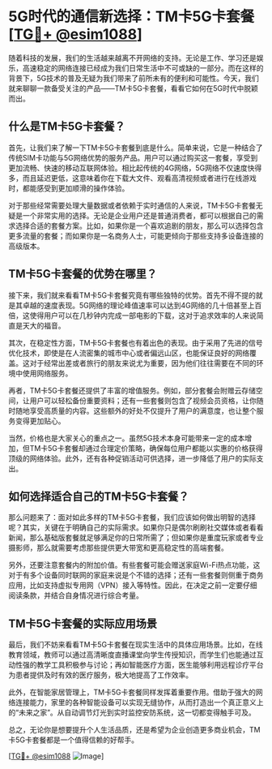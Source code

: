 # 5G时代的通信新选择：TM卡5G卡套餐 [[TG💪+ @esim1088](https://t.me/s/esim1088)]

随着科技的发展，我们的生活越来越离不开网络的支持。无论是工作、学习还是娱乐，高速稳定的网络连接已经成为我们日常生活中不可或缺的一部分。而在这样的背景下，5G技术的普及无疑为我们带来了前所未有的便利和可能性。今天，我们就来聊聊一款备受关注的产品——TM卡5G卡套餐，看看它如何在5G时代中脱颖而出。

## 什么是TM卡5G卡套餐？

首先，让我们来了解一下TM卡5G卡套餐到底是什么。简单来说，它是一种结合了传统SIM卡功能与5G网络优势的服务产品。用户可以通过购买这一套餐，享受到更加流畅、快速的移动互联网体验。相比起传统的4G网络，5G网络不仅速度快得多，而且延迟更低，这意味着你在下载大文件、观看高清视频或者进行在线游戏时，都能感受到更加顺滑的操作体验。

对于那些经常需要处理大量数据或者依赖于实时通信的人来说，TM卡5G卡套餐无疑是一个非常实用的选择。无论是企业用户还是普通消费者，都可以根据自己的需求选择合适的套餐方案。比如，如果你是一个喜欢追剧的朋友，那么可以选择包含更多流量的套餐；而如果你是一名商务人士，可能更倾向于那些支持多设备连接的高级版本。

## TM卡5G卡套餐的优势在哪里？

接下来，我们就来看看TM卡5G卡套餐究竟有哪些独特的优势。首先不得不提的就是其卓越的速度表现。5G网络的理论峰值速率可以达到4G网络的几十倍甚至上百倍，这使得用户可以在几秒钟内完成一部电影的下载，这对于追求效率的人来说简直是天大的福音。

其次，在稳定性方面，TM卡5G卡套餐也有着出色的表现。由于采用了先进的信号优化技术，即使是在人流密集的城市中心或者偏远山区，也能保证良好的网络覆盖。这对于经常出差或者旅行的朋友来说尤为重要，因为他们往往需要在不同的环境中使用网络服务。

再者，TM卡5G卡套餐还提供了丰富的增值服务。例如，部分套餐会附赠云存储空间，让用户可以轻松备份重要资料；还有一些套餐则包含了视频会员资格，让你随时随地享受高质量的内容。这些额外的好处不仅提升了用户的满意度，也让整个服务变得更加贴心。

当然，价格也是大家关心的重点之一。虽然5G技术本身可能带来一定的成本增加，但TM卡5G卡套餐却通过合理定价策略，确保每位用户都能以实惠的价格获得顶级的网络体验。此外，还有各种促销活动可供选择，进一步降低了用户的实际支出。

## 如何选择适合自己的TM卡5G卡套餐？

那么问题来了：面对如此多样的TM卡5G卡套餐，我们应该如何做出明智的选择呢？其实，关键在于明确自己的实际需求。如果你只是偶尔刷刷社交媒体或者看看新闻，那么基础版套餐就足够满足你的日常所需了；但如果你是重度玩家或者专业摄影师，那么就需要考虑那些提供更大带宽和更高稳定性的高端套餐。

另外，还要注意套餐内的附加价值。有些套餐可能会赠送家庭Wi-Fi热点功能，这对于有多个设备同时联网的家庭来说是个不错的选择；还有一些套餐则侧重于商务应用，比如支持虚拟专用网（VPN）接入等特性。因此，在决定之前一定要仔细阅读条款，并结合自身情况进行综合考量。

## TM卡5G卡套餐的实际应用场景

最后，我们不妨来看看TM卡5G卡套餐在现实生活中的具体应用场景。比如，在线教育领域，教师可以通过高清晰度直播课堂向学生传授知识，而学生们也能通过互动性强的教学工具积极参与讨论；再如智能医疗方面，医生能够利用远程诊疗平台为患者提供及时有效的医疗服务，极大地提高了工作效率。

此外，在智能家居管理上，TM卡5G卡套餐同样发挥着重要作用。借助于强大的网络连接能力，家里的各种智能设备可以实现无缝协作，从而打造出一个真正意义上的“未来之家”。从自动调节灯光到实时监控安防系统，这一切都变得触手可及。

总之，无论你是想要提升个人生活品质，还是希望为企业创造更多商业机会，TM卡5G卡套餐都是一个值得信赖的好帮手。

[[TG💪+ @esim1088](https://t.me/s/esim1088) ![Image](https://i.postimg.cc/4NQfJmqS/Snipaste-2025-05-13-00-14-12.png)]